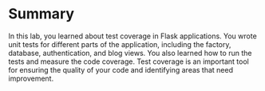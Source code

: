 # Summary

In this lab, you learned about test coverage in Flask applications. You wrote unit tests for different parts of the application, including the factory, database, authentication, and blog views. You also learned how to run the tests and measure the code coverage. Test coverage is an important tool for ensuring the quality of your code and identifying areas that need improvement.
